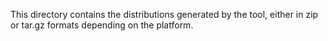 This directory contains the distributions generated by the tool, either in zip or tar.gz formats depending on the platform.